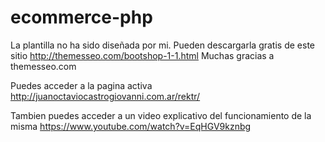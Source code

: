 # ecommerce-php

La plantilla no ha sido diseñada por mi. Pueden descargarla gratis de este sitio http://themesseo.com/bootshop-1-1.html
Muchas gracias a themesseo.com

Puedes acceder a la pagina activa http://juanoctaviocastrogiovanni.com.ar/rektr/

Tambien puedes acceder a un video explicativo del funcionamiento de la misma https://www.youtube.com/watch?v=EqHGV9kznbg
